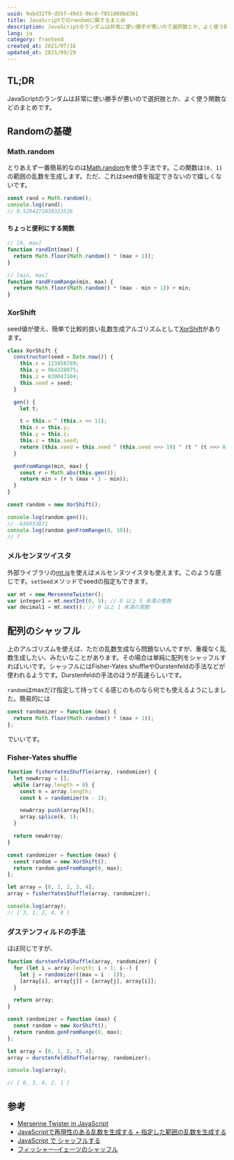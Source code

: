 ```yaml
---
uuid: 9abd32f9-d55f-49d3-96c0-f851080bd301
title: JavaScriptでのrandomに関するまとめ
description: JavaScriptのランダムは非常に使い勝手が悪いので選択肢とか、よく使う関数などのまとめです。
lang: ja
category: frontend
created_at: 2021/07/16
updated_at: 2021/09/29
---
```

## TL;DR

JavaScriptのランダムは非常に使い勝手が悪いので選択肢とか、よく使う関数などのまとめです。

## Randomの基礎

### Math.random

とりあえず一番簡易的なのは[Math.random](https://developer.mozilla.org/ja/docs/Web/JavaScript/Reference/Global_Objects/Math/random)を使う手法です。この関数は`[0, 1]`の範囲の乱数を生成します。ただ、これはseed値を指定できないので嬉しくないです。

````js
const rand = Math.random();
console.log(rand);
// 0.5294271038323526
````

#### ちょっと便利にする関数

````js
// [0, max]
function randInt(max) {
  return Math.floor(Math.random() * (max + 1));
}

// [min, max]
function randFromRange(min, max) {
  return Math.floor(Math.random() * (max - min + 1)) + min;
}
````

### XorShift

seed値が使え、簡単で比較的良い乱数生成アルゴリズムとして[XorShift](https://ja.wikipedia.org/wiki/Xorshift)があります。

````js
class XorShift {
  constructor(seed = Date.now()) {
    this.x = 123456789;
    this.y = 984328975;
    this.z = 839047104;
    this.seed = seed;
  }

  gen() {
    let t;

    t = this.x ^ (this.x << 11);
    this.x = this.y;
    this.y = this.z;
    this.z = this.seed;
    return (this.seed = this.seed ^ (this.seed >>> 19) ^ (t ^ (t >>> 8)));
  }

  genFromRange(min, max) {
    const r = Math.abs(this.gen());
    return min + (r % (max + 1 - min));
  }
}
````

````js
const random = new XorShift();

console.log(random.gen());
// -638953871
console.log(random.genFromRange(0, 10));
// 7
````

### メルセンヌツイスタ

外部ライブラリの[mt.js](https://magicant.github.io/sjavascript/mt.js)を使えばメルセンヌツイスタも使えます。このような感じです。`setSeed`メソッドでseedの指定もできます。

````js
var mt = new MersenneTwister();
var integer1 = mt.nextInt(0, 5); // 0 以上 5 未満の整数
var decimal1 = mt.next(); // 0 以上 1 未満の実数
````

## 配列のシャッフル

上のアルゴリズムを使えば、ただの乱数生成なら問題ないんですが、重複なく乱数生成したい、みたいなことがあります。その場合は単純に配列をシャッフルすればいいです。シャッフルにはFisher-Yates shuffleやDurstenfeldの手法などが使われるようです。Durstenfeldの手法のほうが高速らしいです。

`random`はmaxだけ指定して持ってくる感じのものなら何でも使えるようにしました。簡易的には

````js
const randomizer = function (max) {
  return Math.floor(Math.random() * (max + 1));
};
````

でいいです。

### Fisher-Yates shuffle

````js
function fisherYatesShuffle(array, randomizer) {
  let newArray = [];
  while (array.length > 0) {
    const n = array.length;
    const k = randomizer(n - 1);

    newArray.push(array[k]);
    array.splice(k, 1);
  }

  return newArray;
}

const randomizer = function (max) {
  const random = new XorShift();
  return random.genFromRange(0, max);
};

let array = [0, 1, 2, 3, 4];
array = fisherYatesShuffle(array, randomizer);

console.log(array);
// [ 3, 1, 2, 4, 0 ]
````

### ダステンフィルドの手法

ほぼ同じですが、

````js
function durstenfeldShuffle(array, randomizer) {
  for (let i = array.length; i > 1; i--) {
    let j = randomizer((max = i - 1));
    [array[i], array[j]] = [array[j], array[i]];
  }

  return array;
}

const randomizer = function (max) {
  const random = new XorShift();
  return random.genFromRange(0, max);
};

let array = [0, 1, 2, 3, 4];
array = durstenfeldShuffle(array, randomizer);

console.log(array);

// [ 0, 3, 4, 2, 1 ]
````

## 参考

* [Mersenne Twister in JavaScript](https://magicant.github.io/sjavascript/mt.html)
* [JavaScriptで再現性のある乱数を生成する + 指定した範囲の乱数を生成する](https://sbfl.net/blog/2017/06/01/javascript-reproducible-random/)
* [JavaScript で シャッフルする](https://qiita.com/pure-adachi/items/77fdf665ff6e5ea22128)
* [フィッシャー–イェーツのシャッフル](https://ja.wikipedia.org/wiki/%E3%83%95%E3%82%A3%E3%83%83%E3%82%B7%E3%83%A3%E3%83%BC%E2%80%93%E3%82%A4%E3%82%A7%E3%83%BC%E3%83%84%E3%81%AE%E3%82%B7%E3%83%A3%E3%83%83%E3%83%95%E3%83%AB)